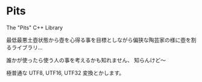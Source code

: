 # Pits

The "Pits" C++ Library

最低最悪土壺状態から壺を心得る事を目標としながら偏狭な陶芸家の様に壺を割るライブラリ...

誰かが使ったら使う人の事を考えるかも知れません、 知らんけど～

極普通な UTF8, UTF16, UTF32 変換とかします。

